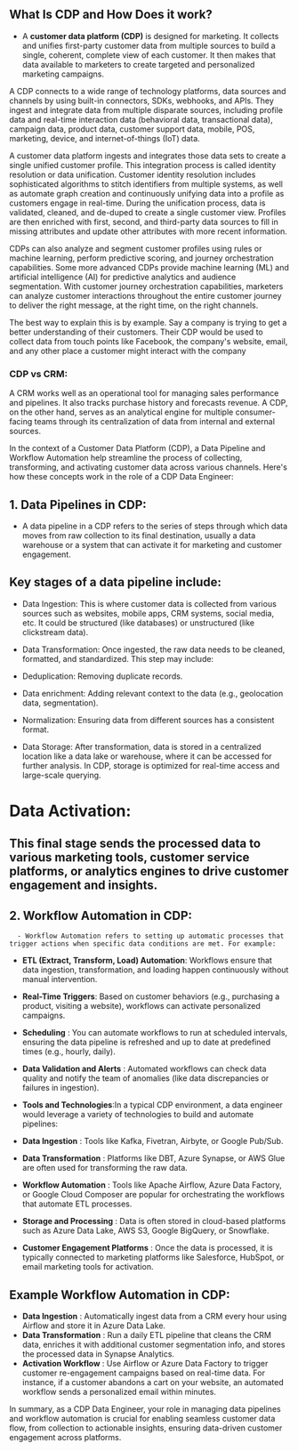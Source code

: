 

## What Is CDP and How Does it work?
- A **customer data platform (CDP)** is designed for marketing. It collects and unifies first-party customer data from multiple sources to build a single, coherent, complete view of each customer. It then makes that data available to marketers to create targeted and personalized marketing campaigns.

A CDP connects to a wide range of technology platforms, data sources and channels by using built-in connectors, SDKs, webhooks, and APIs. They ingest and integrate data from multiple disparate sources, including profile data and real-time interaction data (behavioral data, transactional data), campaign data, product data, customer support data, mobile, POS, marketing, device, and internet-of-things (IoT) data.

A customer data platform ingests and integrates those data sets to create a single unified customer profile. This integration process is called identity resolution or data unification. Customer identity resolution includes sophisticated algorithms to stitch identifiers from multiple systems, as well as automate graph creation and continuously unifying data into a profile as customers engage in real-time. During the unification process, data is validated, cleaned, and de-duped to create a single customer view. Profiles are then enriched with first, second, and third-party data sources to fill in missing attributes and update other attributes with more recent information.

CDPs can also analyze and segment customer profiles using rules or machine learning, perform predictive scoring, and journey orchestration capabilities. Some more advanced CDPs provide machine learning (ML) and artificial intelligence (AI) for predictive analytics and audience segmentation. With customer journey orchestration capabilities, marketers can analyze customer interactions throughout the entire customer journey to deliver the right message, at the right time, on the right channels.




The best way to explain this is by example. Say a company is trying to get a better understanding of their customers. Their CDP would be used to collect data from touch points like Facebook, the company's website, email, and any other place a customer might interact with the company

### CDP vs CRM:

A CRM works well as an operational tool for managing sales performance and pipelines. It also tracks purchase history and forecasts revenue. A CDP, on the other hand, serves as an analytical engine for multiple consumer-facing teams through its centralization of data from internal and external sources.


In the context of a Customer Data Platform (CDP), a Data Pipeline and Workflow Automation help streamline the process of collecting, transforming, and activating customer data across various channels. Here's how these concepts work in the role of a CDP Data Engineer:

## 1. Data Pipelines in CDP:
- A data pipeline in a CDP refers to the series of steps through which data moves from raw collection to its final destination, usually a data warehouse or a system that can activate it for marketing and customer engagement.

## Key stages of a data pipeline include:

- Data Ingestion: This is where customer data is collected from various sources such as websites, mobile apps, CRM systems, social media, etc. It could be structured (like databases) or unstructured (like clickstream data).

- Data Transformation: Once ingested, the raw data needs to be cleaned, formatted, and standardized. This step may include:

- Deduplication: Removing duplicate records.
- Data enrichment: Adding relevant context to the data (e.g., geolocation data, segmentation).
- Normalization: Ensuring data from different sources has a consistent format.
- Data Storage: After transformation, data is stored in a centralized location like a data lake or warehouse, where it can be accessed for further analysis. In CDP, storage is optimized for real-time access and large-scale querying.

# Data Activation:
## This final stage sends the processed data to various marketing tools, customer service platforms, or analytics engines to drive customer engagement and insights.

## 2. Workflow Automation in CDP:
      - Workflow Automation refers to setting up automatic processes that trigger actions when specific data conditions are met. For example:

- **ETL (Extract, Transform, Load) Automation**: Workflows ensure that data ingestion, transformation, and loading happen continuously without manual intervention.
- **Real-Time Triggers**: Based on customer behaviors (e.g., purchasing a product, visiting a website), workflows can activate personalized campaigns.
- **Scheduling** : You can automate workflows to run at scheduled intervals, ensuring the data pipeline is refreshed and up to date at predefined times (e.g., hourly, daily).
- **Data Validation and Alerts** : Automated workflows can check data quality and notify the team of anomalies (like data discrepancies or failures in ingestion).
- **Tools and Technologies**:In a typical CDP environment, a data engineer would leverage a variety of technologies to build and automate pipelines:

- **Data Ingestion** : Tools like Kafka, Fivetran, Airbyte, or Google Pub/Sub.
- **Data Transformation** : Platforms like DBT, Azure Synapse, or AWS Glue are often used for transforming the raw data.
- **Workflow Automation** : Tools like Apache Airflow, Azure Data Factory, or Google Cloud Composer are popular for orchestrating the workflows that automate ETL processes.
- **Storage and Processing** : Data is often stored in cloud-based platforms such as Azure Data Lake, AWS S3, Google BigQuery, or Snowflake.
- **Customer Engagement Platforms** : Once the data is processed, it is typically connected to marketing platforms like Salesforce, HubSpot, or email marketing tools for activation.

## Example Workflow Automation in CDP:
- **Data Ingestion** : Automatically ingest data from a CRM every hour using Airflow and store it in Azure Data Lake.
- **Data Transformation** : Run a daily ETL pipeline that cleans the CRM data, enriches it with additional customer segmentation info, and stores the processed data in Synapse Analytics.
- **Activation Workflow** : Use Airflow or Azure Data Factory to trigger customer re-engagement campaigns based on real-time data. For instance, if a customer abandons a cart on your website, an automated workflow sends a personalized email within minutes.


In summary, as a CDP Data Engineer, your role in managing data pipelines and workflow automation is crucial for enabling seamless customer data flow, from collection to actionable insights, ensuring data-driven customer engagement across platforms.
